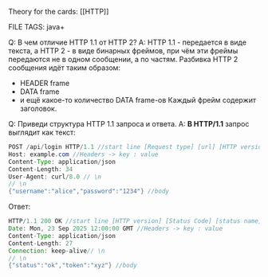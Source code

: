 
Theory for the cards: [[HTTP]]

FILE TAGS: java+

Q: В чем отличие HTTP 1.1 от HTTP 2?
A: HTTP 1.1 - передается в виде текста, а HTTP 2 - в виде бинарных фреймов, при чём эти фреймы передаются не в одном сообщении, а по частям. Разбивка HTTP 2 сообщения идёт таким образом:
- HEADER frame
- DATA frame
- и ещё какое-то количество DATA frame-ов
Каждый фрейм содержит заголовок.
<!--ID: 1758632528403-->


Q: Приведи структура HTTP 1.1 запроса и ответа.
A: **В HTTP/1.1** запрос выглядит как текст:
```java
POST /api/login HTTP/1.1 //start line [Request type] [url] [HTTP version]
Host: example.com //Headers -> key : value
Content-Type: application/json
Content-Length: 34
User-Agent: curl/8.0 // \n
// \n
{"username":"alice","password":"1234"} //body
```
Ответ:
```java
HTTP/1.1 200 OK //start line [HTTP version] [Status Code] [status name]
Date: Mon, 23 Sep 2025 12:00:00 GMT //Headers -> key : value
Content-Type: application/json
Content-Length: 27
Connection: keep-alive// \n
// \n
{"status":"ok","token":"xyz"} //body
```
<!--ID: 1758632528432-->
